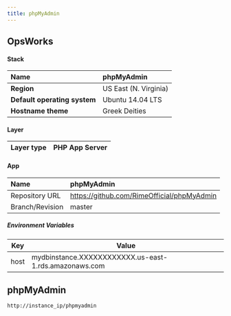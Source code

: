 ```yaml
---
title: phpMyAdmin
---
```


## OpsWorks
#### Stack
**Name** | phpMyAdmin
| :--- | :--- |
**Region** | US East (N. Virginia)
**Default operating system** | Ubuntu 14.04 LTS
**Hostname theme** | Greek Deities

#### Layer
Layer type | PHP App Server
:--- | :---

#### App
Name | phpMyAdmin
:--- | :---
Repository URL | https://github.com/RimeOfficial/phpMyAdmin
Branch/Revision | master

##### Environment Variables
Key | Value
--- | ---
host | mydbinstance.XXXXXXXXXXXX.us-east-1.rds.amazonaws.com

## phpMyAdmin
```
http://instance_ip/phpmyadmin
```